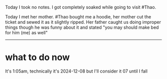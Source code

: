 Today I took no notes.
I got completely soaked while going to visit #Thao. 

Today I met her mother. #Thao bought me a hoodie, her mother cut the ticket and sewed it as it slightly ripped.
Her father caught us doing improper things though he was funny about it and stated "you may should make bed for him (me) as well"

---
# what to do now

It's 1:05am, technically it's 2024-12-08 but I'll consider it 07 until I fall
